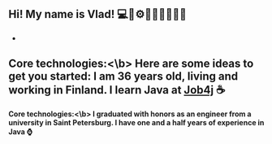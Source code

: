 ## Hi! My name is Vlad! 💻🧠⚙️🚀💡🔧🎯🔥🌐
-
<b>Core technologies:<\b>
Here are some ideas to get you started:
I am 36 years old, living and working in Finland.
I learn Java at [Job4j](https://job4j.ru/) ☕
-
<b>Core technologies:<\b>
I graduated with honors as an engineer from a university in Saint Petersburg.
I have one and a half years of experience in Java ⌚

<!--
**vvbudnichenko/vvbudnichenko** is a ✨ _special_ ✨ repository because its `README.md` (this file) appears on your GitHub profile.



- 🔭 I’m currently working on ...
- 🌱 I’m currently learning ...
- 👯 I’m looking to collaborate on ...
- 🤔 I’m looking for help with ...
- 💬 Ask me about ...
- 📫 How to reach me: ...
- 😄 Pronouns: ...
- ⚡ Fun fact: ...
-->
